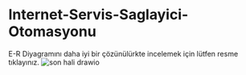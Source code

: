 # Internet-Servis-Saglayici-Otomasyonu
E-R Diyagramını daha iyi bir çözünülürkte incelemek için lütfen resme tıklayınız.
![son hali drawio](https://github.com/user-attachments/assets/a45b7dbd-c79e-408d-891e-b305384cbd0e)
